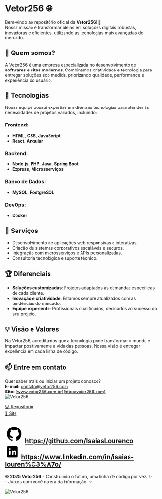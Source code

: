 # Vetor256 🌐

Bem-vindo ao repositório oficial da **Vetor256**! 🚀  
Nossa missão é transformar ideias em soluções digitais robustas, inovadoras e eficientes, utilizando as tecnologias mais avançadas do mercado.

## 🧩 Quem somos?

A Vetor256 é uma empresa especializada no desenvolvimento de **softwares** e **sites modernos**. Combinamos criatividade e tecnologia para entregar soluções sob medida, priorizando qualidade, performance e experiência do usuário.

## 🔧 Tecnologias

Nossa equipe possui expertise em diversas tecnologias para atender às necessidades de projetos variados, incluindo:

### Frontend:
- **HTML**, **CSS**, **JavaScript**
- **React**, **Angular**

### Backend:
- **Node.js**, **PHP**, **Java**, **Spring Boot**
- **Express**, **Microsserviços**

### Banco de Dados:
- **MySQL**, **PostgreSQL**

### DevOps:
- **Docker**

## 🌟 Serviços

- Desenvolvimento de aplicações web responsivas e interativas.
- Criação de sistemas corporativos escaláveis e seguros.
- Integração com microsserviços e APIs personalizadas.
- Consultoria tecnológica e suporte técnico.

## 🏆 Diferenciais

- **Soluções customizadas**: Projetos adaptados às demandas específicas de cada cliente.
- **Inovação e criatividade**: Estamos sempre atualizados com as tendências do mercado.
- **Equipe experiente**: Profissionais qualificados, dedicados ao sucesso do seu projeto.

## 💡 Visão e Valores

Na Vetor256, acreditamos que a tecnologia pode transformar o mundo e impactar positivamente a vida das pessoas. Nossa visão é entregar excelência em cada linha de código.

## 📫 Entre em contato

Quer saber mais ou iniciar um projeto conosco?  
**E-mail:** contato@vetor256.com  
**Site:** [www.vetor256.com.br](https:vetor256.com)  
<img src="./img/adm/Cartão de Visitas Vetor256.-1.png" alt="Vetor256.">

<a href="https://github.com/IsaiasLourenco/vetor256" target="_blank"> 💻 Repositório </a> <br>
<a href="https://vetor256.com" target="_blank">🔗 Site</a>

<img src="./img/adm/logotipo-do-github.png" alt="Github"> https://github.com/IsaiasLourenco<br>
<img src="./img/adm/logotipo-do-linkedin.png" alt="Linkedin"> https://www.linkedin.com/in/isaias-louren%C3%A7o/
---

**© 2025 Vetor256** - Construindo o futuro, uma linha de código por vez. ✨<br>
                    - Juntos com você na era da informação. ✨

<img src="./img/vetor256.gif" alt="Vetor256.">

```
